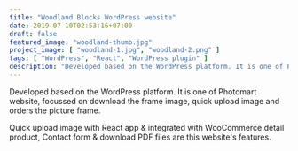 ```yaml
---
title: "Woodland Blocks WordPress website"
date: 2019-07-10T02:53:16+07:00
draft: false
featured_image: "woodland-thumb.jpg"
project_image: [ "woodland-1.jpg", "woodland-2.png" ]
tags: [ "WordPress", "React", "WordPress plugin" ]
description: "Developed based on the WordPress platform. It is one of Photomart website, focussed on download the frame image, quick upload image and orders the picture frame."
---
```


Developed based on the WordPress platform. It is one of Photomart website, focussed on download the frame image, quick upload image and orders the picture frame.

Quick upload image with React app & integrated with WooCommerce detail product, Contact form & download PDF files are this website's features.